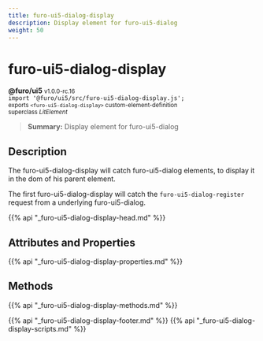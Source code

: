 ```yaml
---
title: furo-ui5-dialog-display
description: Display element for furo-ui5-dialog
weight: 50
---
```


# furo-ui5-dialog-display
**@furo/ui5** <small>v1.0.0-rc.16</small>
<br>`import '@furo/ui5/src/furo-ui5-dialog-display.js';`<small>
<br>exports `<furo-ui5-dialog-display>` custom-element-definition
<br>superclass *LitElement*</small>

> **Summary:** Display element for furo-ui5-dialog

## Description

The furo-ui5-dialog-display will catch furo-ui5-dialog elements, to display it in the dom of his parent element.

The first furo-ui5-dialog-display will catch the `furo-ui5-dialog-register` request from a underlying furo-ui5-dialog.

{{% api "_furo-ui5-dialog-display-head.md" %}}

## Attributes and Properties
{{% api "_furo-ui5-dialog-display-properties.md" %}}



## Methods
{{% api "_furo-ui5-dialog-display-methods.md" %}}





{{% api "_furo-ui5-dialog-display-footer.md" %}}
{{% api "_furo-ui5-dialog-display-scripts.md" %}}
